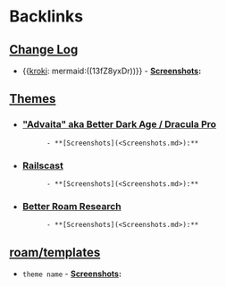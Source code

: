 
# Backlinks
## [Change Log](<Change Log.md>)
- {{[kroki](<kroki.md>): mermaid:((13fZ8yxDr))}}
                - **[Screenshots](<Screenshots.md>):**

## [Themes](<Themes.md>)
- ### ["Advaita" aka Better Dark Age / Dracula Pro](<"Advaita" aka Better Dark Age / Dracula Pro.md>)
            - **[Screenshots](<Screenshots.md>):**

- ### [Railscast](<Railscast.md>)
            - **[Screenshots](<Screenshots.md>):**

- ### [Better Roam Research](<Better Roam Research.md>)
            - **[Screenshots](<Screenshots.md>):**

## [roam/templates](<roam/templates.md>)
- `theme name`
        - **[Screenshots](<Screenshots.md>):**

